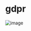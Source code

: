 # gdpr

![image](https://user-images.githubusercontent.com/48819265/200281756-491ecc75-0721-43a0-8360-ad0ce6d6b984.png)
